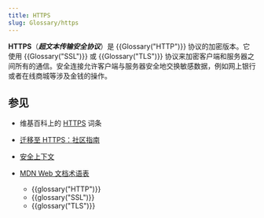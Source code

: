 ```yaml
---
title: HTTPS
slug: Glossary/https
---
```

**HTTPS**（**_超文本传输安全协议_**）是 {{Glossary("HTTP")}} 协议的加密版本。它使用 {{Glossary("SSL")}} 或 {{Glossary("TLS")}} 协议来加密客户端和服务器之间所有的通信。安全连接允许客户端与服务器安全地交换敏感数据，例如网上银行或者在线商城等涉及金钱的操作。

## 参见

- 维基百科上的 [HTTPS](https://zh.wikipedia.org/wiki/HTTPS) 词条
- [迁移至 HTTPS：社区指南](https://movingtohttps.com/)
- [安全上下文](/zh-CN/docs/Web/Security/Secure_Contexts)
- [MDN Web 文档术语表](/zh-CN/docs/Glossary)

  - {{glossary("HTTP")}}
  - {{glossary("SSL")}}
  - {{glossary("TLS")}}
